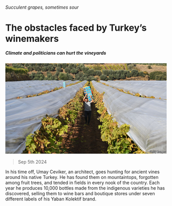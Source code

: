 ###### Succulent grapes, sometimes sour

# The obstacles faced by Turkey’s winemakers 

##### Climate and politicians can hurt the vineyards 

![image](images/20240907_EUP003.jpg) 

> Sep 5th 2024 

In his time off, Umay Ceviker, an architect, goes hunting for ancient vines around his native Turkey. He has found them on mountaintops, forgotten among fruit trees, and tended in fields in every nook of the country. Each year he produces 10,000 bottles made from the indigenous varieties he has discovered, selling them to wine bars and boutique stores under seven different labels of his Yaban Kolektif brand.

